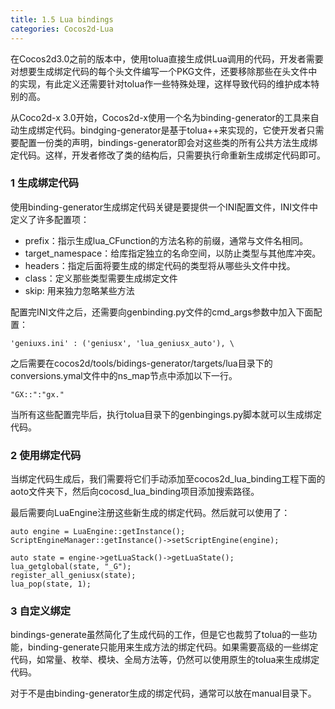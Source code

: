 ```yaml
---
title: 1.5 Lua bindings 
categories: Cocos2d-Lua
---
```


在Cocos2d3.0之前的版本中，使用tolua直接生成供Lua调用的代码，开发者需要对想要生成绑定代码的每个头文件编写一个PKG文件，还要移除那些在头文件中的实现，有此定义还需要针对tolua作一些特殊处理，这样导致代码的维护成本特别的高。

从Coco2d-x 3.0开始，Cocos2d-x使用一个名为binding-generator的工具来自动生成绑定代码。bindging-generator是基于tolua++来实现的，它使开发者只需要配置一份类的声明，bindings-generator即会对这些类的所有公共方法生成绑定代码。这样，开发者修改了类的结构后，只需要执行命重新生成绑定代码即可。

### 1 生成绑定代码

使用binding-generator生成绑定代码关键是要提供一个INI配置文件，INI文件中定义了许多配置项：

- prefix：指示生成lua_CFunction的方法名称的前缀，通常与文件名相同。
- target_namespace：给库指定独立的名命空间，以防止类型与其他库冲突。
- headers：指定后面将要生成的绑定代码的类型将从哪些头文件中找。
- class：定义那些类型需要生成绑定文件
- skip: 用来独力忽略某些方法

配置完INI文件之后，还需要向genbinding.py文件的cmd_args参数中加入下面配置：

    'geniuxs.ini' : ('geniusx', 'lua_geniusx_auto'), \

之后需要在cocos2d/tools/bidings-generator/targets/lua目录下的conversions.ymal文件中的ns_map节点中添加以下一行。

    "GX::":"gx."

当所有这些配置完毕后，执行tolua目录下的genbingings.py脚本就可以生成绑定代码。

### 2 使用绑定代码

当绑定代码生成后，我们需要将它们手动添加至cocos2d_lua_binding工程下面的aoto文件夹下，然后向cocosd_lua_binding项目添加搜索路径。

最后需要向LuaEngine注册这些新生成的绑定代码。然后就可以使用了：

    auto engine = LuaEngine::getInstance();
    ScriptEngineManager::getInstance()->setScriptEngine(engine);

    auto state = engine->getLuaStack()->getLuaState();
    lua_getglobal(state, "_G");
    register_all_geniusx(state);
    lua_pop(state, 1);


### 3 自定义绑定

bindings-generate虽然简化了生成代码的工作，但是它也裁剪了tolua的一些功能，binding-generate只能用来生成方法的绑定代码。如果需要高级的一些绑定代码，如常量、枚举、模块、全局方法等，仍然可以使用原生的tolua来生成绑定代码。

对于不是由binding-generator生成的绑定代码，通常可以放在manual目录下。